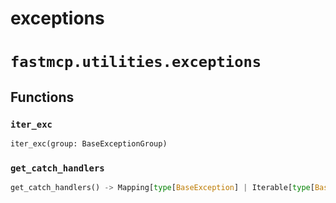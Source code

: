 # exceptions

# `fastmcp.utilities.exceptions`

## Functions

### `iter_exc` <sup><a href="https://github.com/jlowin/fastmcp/blob/main/src/fastmcp/utilities/exceptions.py#L12" target="_blank"><Icon icon="github" style="width: 14px; height: 14px;" /></a></sup>

```python
iter_exc(group: BaseExceptionGroup)
```

### `get_catch_handlers` <sup><a href="https://github.com/jlowin/fastmcp/blob/main/src/fastmcp/utilities/exceptions.py#L42" target="_blank"><Icon icon="github" style="width: 14px; height: 14px;" /></a></sup>

```python
get_catch_handlers() -> Mapping[type[BaseException] | Iterable[type[BaseException]], Callable[[BaseExceptionGroup[Any]], Any]]
```
